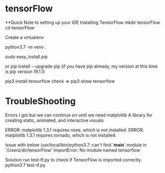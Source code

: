 # tensorFlow

**Quick Note to setting up your IDE
Installing TensorFlow
mkdir tensorFlow
cd tensorFlow

Create a virtualenv

python3.7 -m venv .

sudo easy_install pip 

or pip install --upgrade pip (if you have pip already, my version at this time is pip version 19.1.1)

pip3 install tensorflow
check => pip3 show tensorflow



# TroubleShooting

Errors I got but we can continue on until we need matplotlib
A library for creating static, animated, and interactive visuals

ERROR: matplotlib 1.3.1 requires nose, which is not installed.
ERROR: matplotlib 1.3.1 requires tornado, which is not installed.

Issue with below
/usr/local/bin/python3.7: can't find '__main__' module in '/Users/dir/tensorFlow'
ImportError: No module named tensorflow

Solution
run test-tf.py to check if TensorFlow is imported correctly.
python3.7 test-tf.py
